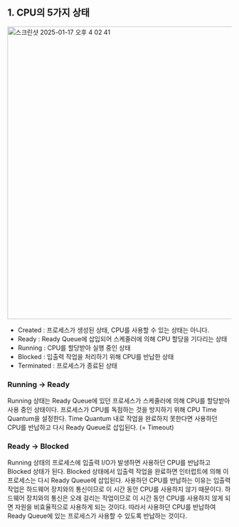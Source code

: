 ## 1. CPU의 5가지 상태
<img width="658" alt="스크린샷 2025-01-17 오후 4 02 41" src="https://github.com/user-attachments/assets/8768b40b-6cd4-44d8-8f4d-e3363fccfa8e" />

- Created : 프로세스가 생성된 상태, CPU를 사용할 수 있는 상태는 아니다.
- Ready : Ready Queue에 삽입되어 스케줄러에 의해 CPU 할당을 기다리는 상태
- Running : CPU를 할당받아 실행 중인 상태
- Blocked : 입출력 작업을 처리하기 위해 CPU를 반납한 상태
- Terminated : 프로세스가 종료된 상태

### Running -> Ready
Running 상태는 Ready Queue에 있던 프로세스가 스케줄러에 의해 CPU를 할당받아 사용 중인 상태이다. 프로세스가 CPU를 독점하는 것을 방지하기 위해 CPU Time Quantum을 설정한다. Time Quantum 내로 작업을 완료하지 못한다면 사용하던 CPU를 반납하고 다시 Ready Queue로 삽입된다. (= Timeout)

### Ready -> Blocked
Running 상태의 프로세스에 입출력 I/O가 발생하면 사용하던 CPU를 반납하고 Blocked 상태가 된다. Blocked 상태에서 입출력 작업을 완료하면 인터럽트에 의해 이 프로세스는 다시 Ready Queue에 삽입된다. 사용하던 CPU를 반납하는 이유는 입출력 작업은 하드웨어 장치와의 통신이므로 이 시간 동안 CPU를 사용하지 않기 때문이다. 하드웨어 장치와의 통신은 오래 걸리는 작업이므로 이 시간 동안 CPU를 사용하지 않게 되면 자원을 비효율적으로 사용하게 되는 것이다.
따라서 사용하던 CPU를 반납하여 Ready Queue에 있는 프로세스가 사용할 수 있도록 반납하는 것이다. 
